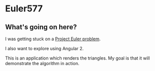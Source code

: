 # Euler577

## What's going on here?

I was getting stuck on a [Project Euler problem](https://projecteuler.net/problem=577).

I also want to explore using Angular 2.

This is an application which renders the triangles. My goal is that it will demonstrate the algorithm in action.

